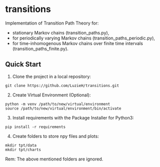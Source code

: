 # transitions

Implementation of Transition Path Theory for:
- stationary Markov chains (transition_paths.py),
- for periodically varying Markov chains (transition_paths_periodic.py),
- for time-inhomogenous Markov chains over finite time intervals (transition_paths_finite.py).


## Quick Start
1. Clone the project in a local repository:
```
git clone https://github.com/LuzieH/transitions.git
```
2. Create Virtual Environment (Optional):
```
python -m venv /path/to/new/virtual/environment
source /path/to/new/virtual/environment/bin/activate
```
3. Install requirements with the Package Installer for Python3:
```
pip install -r requirements
```
4. Create folders to store npy files and plots: 
```
mkdir tpt/data
mkdir tpt/charts
```
Rem: The above mentioned folders are ignored. 
